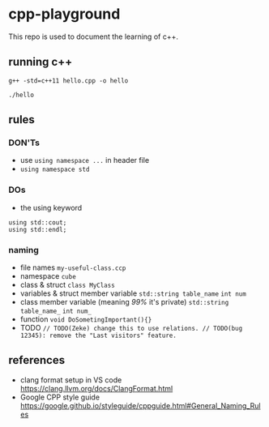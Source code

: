 # cpp-playground
This repo is used to document the learning of c++.

## running c++
```
g++ -std=c++11 hello.cpp -o hello
```
```
./hello
```

## rules
### DON'Ts
* use `using namespace ...` in header file
* `using namespace std`
### DOs
* the using keyword
```
using std::cout;
using std::endl;
```
### naming
* file names `my-useful-class.ccp`
* namespace `cube`
* class & struct `class MyClass`
* variables & struct member variable `std::string table_name` `int num`
* class member variable (meaning *99%* it's private) `std::string table_name_` `int num_`
* function `void DoSometingImportant(){}`
* TODO
`// TODO(Zeke) change this to use relations.
// TODO(bug 12345): remove the "Last visitors" feature.`

## references
* clang format setup in VS code https://clang.llvm.org/docs/ClangFormat.html
* Google CPP style guide https://google.github.io/styleguide/cppguide.html#General_Naming_Rules
